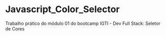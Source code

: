 # Javascript_Color_Selector
Trabalho prático do módulo 01 do bootcamp IGTI - Dev Full Stack: Seletor de Cores
